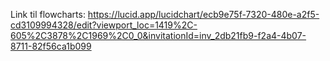 Link til flowcharts: https://lucid.app/lucidchart/ecb9e75f-7320-480e-a2f5-cd3109994328/edit?viewport_loc=1419%2C-605%2C3878%2C1969%2C0_0&invitationId=inv_2db21fb9-f2a4-4b07-8711-82f56ca1b099
